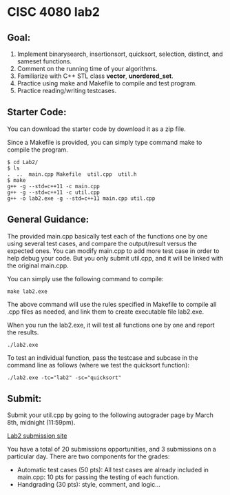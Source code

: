 # CISC 4080 lab2

## Goal:

1. Implement  binarysearch, insertionsort, quicksort, selection, distinct, and sameset functions.
2. Comment on the running time of your algorithms. 
3. Familiarize with C++ STL class **vector**, **unordered_set**.
4. Practice using make and Makefile to compile and test program.
5. Practice reading/writing testcases. 

## Starter Code:

You can download the starter code by download it as a zip file. 

Since a Makefile is provided, you can simply type command make to compile the program.

```
$ cd Lab2/
$ ls
.  ..  main.cpp	Makefile  util.cpp  util.h
$ make
g++ -g --std=c++11 -c main.cpp
g++ -g --std=c++11 -c util.cpp
g++ -o lab2.exe -g --std=c++11 main.cpp util.cpp 

``` 

## General Guidance: 

The provided main.cpp basically test each of the functions one by one using several test cases, and compare the output/result versus the expected ones. You can modify main.cpp to add more test case in order to help debug your code. But you only submit util.cpp, and it will be linked with the original main.cpp. 

You can simply use the following command to compile: 

```
make lab2.exe
```

The above command will use the rules specified in Makefile to compile all .cpp files as needed, and link them to create executable file lab2.exe.

When you run the lab2.exe, it will test all functions one by one and report the results. 
```
./lab2.exe    
```

To test an individual function, pass the testcase and subcase in the command line as follows (where we test the quicksort function):
```
./lab2.exe -tc="lab2" -sc="quicksort"
```

## Submit:
Submit your util.cpp by going to the following autograder page by March 8th, midnight (11:59pm). 

[Lab2 submission site](https://storm.cis.fordham.edu:8443/web/project/1499)

You have a total of 20 submissions opportunities, and 3 submissions on a particular day.
There are two components for the grades:

- Automatic test cases (50 pts):  All test cases are already included in main.cpp:  10 pts for passing the testing of each function. 
- Handgrading (30 pts): style, comment, and logic… 

